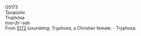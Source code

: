 <body>
  <p>G5173<br>  Τρυφῶσα  <br> Truphōsa  <br><i>troo-fo‘-sah </i><br>From <a href="g5172.htm">5172</a>  <i>luxuriating</i>; <i>Tryphosa</i>, a Christian female: - Tryphosa.<br></p>
 </body>